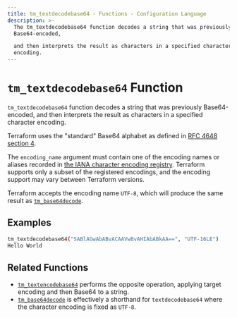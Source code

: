 ```yaml
---
title: tm_textdecodebase64 - Functions - Configuration Language
description: >-
  The tm_textdecodebase64 function decodes a string that was previously
  Base64-encoded,

  and then interprets the result as characters in a specified character
  encoding.
---
```


# `tm_textdecodebase64` Function

`tm_textdecodebase64` function decodes a string that was previously Base64-encoded,
and then interprets the result as characters in a specified character encoding.

Terraform uses the "standard" Base64 alphabet as defined in
[RFC 4648 section 4](https://tools.ietf.org/html/rfc4648#section-4).

The `encoding_name` argument must contain one of the encoding names or aliases
recorded in
[the IANA character encoding registry](https://www.iana.org/assignments/character-sets/character-sets.xhtml).
Terraform supports only a subset of the registered encodings, and the encoding
support may vary between Terraform versions.

Terraform accepts the encoding name `UTF-8`, which will produce the same result
as [`tm_base64decode`](./tm_base64decode.md).

## Examples

```sh
tm_textdecodebase64("SABlAGwAbABvACAAVwBvAHIAbABkAA==", "UTF-16LE")
Hello World
```

## Related Functions

* [`tm_textencodebase64`](./tm_textencodebase64.md) performs the opposite operation,
  applying target encoding and then Base64 to a string.
* [`tm_base64decode`](./tm_base64decode.md) is effectively a shorthand for
  `textdecodebase64` where the character encoding is fixed as `UTF-8`.
